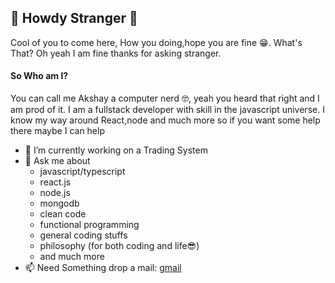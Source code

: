 ## 👋 Howdy Stranger :cowboy_hat_face:

Cool of you to come here, How you doing,hope you are fine :grin:. What's That? Oh yeah I am fine thanks for asking stranger.

#### So Who am I?
You can call me Akshay a computer nerd :nerd_face:, yeah you heard that right and I am prod of it. I am a fullstack developer with skill in the javascript universe. I know my way around React,node and much more so if you want some help there maybe I can help

- 🔭 I’m currently working on a Trading System
- 💬 Ask me about
  - javascript/typescript
  - react.js
  - node.js
  - mongodb
  - clean code
  - functional programming
  - general coding stuffs
  - philosophy (for both coding and life:sunglasses:)
  - and much more
- 📫 Need Something drop a mail: [gmail](mailto:achuakshay9000@gmail.com)
